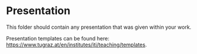 # Presentation

This folder should contain any presentation that was given within your work.

Presentation templates can be found here: https://www.tugraz.at/en/institutes/iti/teaching/templates.